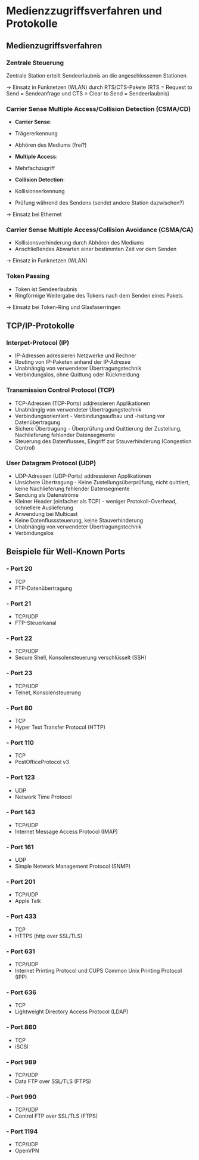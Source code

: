 # Medienzzugriffsverfahren und Protokolle

## Medienzugriffsverfahren

### Zentrale Steuerung

Zentrale Station erteilt Sendeerlaubnis an die angeschlossenen Stationen

-> Einsatz in Funknetzen (WLAN) durch RTS/CTS-Pakete (RTS = Request to Send = Sendeanfrage und CTS = Clear to Send = Sendeerlaubnis)

### Carrier Sense Multiple Access/Collision Detection (CSMA/CD)

- **Carrier Sense**:
- Trägererkennung
- Abhören des Mediums (frei?)

- **Multiple Access**:
- Mehrfachzugriff

- **Collision Detection**:
- Kollisionserkennung
- Prüfung während des Sendens (sendet andere Station dazwischen?)

-> Einsatz bei Ethernet

### Carrier Sense Multiple Access/Collision Avoidance (CSMA/CA)

- Kollisionsverhinderung durch Abhören des Mediums
- Anschließendes Abwarten einer bestimmten Zeit vor dem Senden

-> Einsatz in Funknetzen (WLAN)

### Token Passing

- Token ist Sendeerlaubnis
- Ringförmige Weitergabe des Tokens nach dem Senden eines Pakets

-> Einsatz bei Token-Ring und Glasfaserringen


## TCP/IP-Protokolle

### Interpet-Protocol (IP)

- IP-Adressen adressieren Netzwerke und Rechner
- Routing von IP-Paketen anhand der IP-Adresse
- Unabhängig von verwendeter Übertragungstechnik
- Verbindungslos, ohne Quittung oder Rückmeldung

### Transmission Control Protocol (TCP)

- TCP-Adressen (TCP-Ports) addressieren Applikationen
- Unabhängig von verwendeter Übertragungstechnik
- Verbindungsorientiert - Verbindungsaufbau und -haltung vor Datenübertragung
- Sichere Übertragung - Überprüfung und Quittierung der Zustellung, Nachlieferung fehlender Datensegmente
- Steuerung des Datenflusses, Eingriff zur Stauverhinderung (Congestion Control)

### User Datagram Protocol (UDP)

- UDP-Adressen (UDP-Ports) addressieren Applikationen
- Unsichere Übertragung - Keine Zustellungsüberprüfung, nicht quittiert, keine Nachlieferung fehlender Datensegmente
- Sendung als Datenströme
- Kleiner Header (einfacher als TCP) - weniger Protokoll-Overhead, schnellere Auslieferung
- Anwendung bei Multicast
- Keine Datenflusssteuerung, keine Stauverhinderung
- Unabhängig von verwendeter Übertragungstechnik
- Verbindungslos


## Beispiele für Well-Known Ports

### - Port 20
- TCP
- FTP-Datenübertragung

### - Port 21
- TCP/UDP
- FTP-Steuerkanal

### - Port 22
- TCP/UDP
- Secure Shell, Konsolensteuerung verschlüsselt (SSH)

### - Port 23
- TCP/UDP
- Telnet, Konsolensteuerung

### - Port 80
- TCP
- Hyper Text Transfer Protocol (HTTP)

### - Port 110
- TCP
- PostOfficeProtocol v3

### - Port 123
- UDP
- Network Time Protocol

### - Port 143
- TCP/UDP
- Internet Message Access Protocol (IMAP)

### - Port 161
- UDP
- Simple Network Management Protocol (SNMP)

### - Port 201
- TCP/UDP
- Apple Talk

### - Port 433
- TCP
- HTTPS (http over SSL/TLS)

### - Port 631
- TCP/UDP
- Internet Printing Protocol und CUPS Common Unix Printing Protocol (IPP)

### - Port 636
- TCP
- Lightweight Directory Access Protocol (LDAP)

### - Port 860
- TCP
- iSCSI

### - Port 989
- TCP/UDP
- Data FTP over SSL/TLS (FTPS)

### - Port 990
- TCP/UDP
- Control FTP over SSL/TLS (FTPS)

### - Port 1194
- TCP/UDP
- OpenVPN
